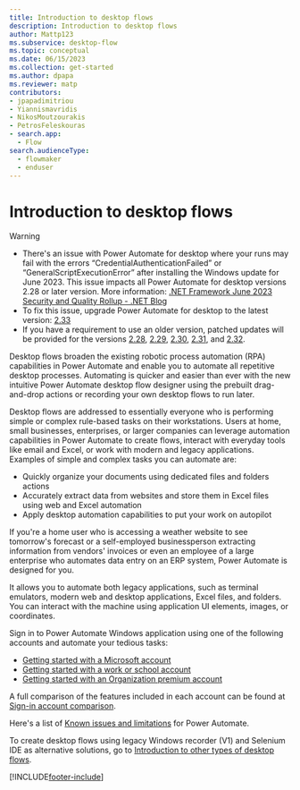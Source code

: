 ```yaml
---
title: Introduction to desktop flows
description: Introduction to desktop flows
author: Mattp123
ms.subservice: desktop-flow
ms.topic: conceptual
ms.date: 06/15/2023
ms.collection: get-started
ms.author: dpapa
ms.reviewer: matp
contributors:
- jpapadimitriou
- Yiannismavridis
- NikosMoutzourakis
- PetrosFeleskouras
- search.app: 
  - Flow
search.audienceType: 
  - flowmaker
  - enduser
---
```


# Introduction to desktop flows

> [!WARNING]
> - There's an issue with Power Automate for desktop where your runs may fail with the errors “CredentialAuthenticationFailed” or “GeneralScriptExecutionError” after installing the Windows update for June 2023. This issue impacts all Power Automate for desktop versions 2.28 or later version. More information: [.NET Framework June 2023 Security and Quality Rollup - .NET Blog ](https://devblogs.microsoft.com/dotnet/dotnet-framework-june-2023-security-and-quality-rollup/)
> - To fix this issue, upgrade Power Automate for desktop to the latest version: [2.33]( https://go.microsoft.com/fwlink/?linkid=2102613) 
> - If you have a requirement to use an older version, patched updates will be provided for the versions [2.28](https://go.microsoft.com/fwlink/?linkid=2239808), [2.29](https://go.microsoft.com/fwlink/?linkid=2239591), [2.30](https://go.microsoft.com/fwlink/?linkid=2239716), [2.31](https://go.microsoft.com/fwlink/?linkid=2239809), and [2.32](https://go.microsoft.com/fwlink/?linkid=2239592).

Desktop flows broaden the existing robotic process automation (RPA) capabilities in Power Automate and enable you to automate all repetitive desktop processes. Automating is quicker and easier than ever with the new intuitive Power Automate desktop flow designer using the prebuilt drag-and-drop actions or recording your own desktop flows to run later. 

Desktop flows are addressed to essentially everyone who is performing simple or complex rule-based tasks on their workstations. Users at home, small businesses, enterprises, or larger companies can leverage automation capabilities in Power Automate to create flows, interact with everyday tools like email and Excel, or work with modern and legacy applications. Examples of simple and complex tasks you can automate are:  

- Quickly organize your documents using dedicated files and folders actions 
- Accurately extract data from websites and store them in Excel files using web and Excel automation
- Apply desktop automation capabilities to put your work on autopilot  

If you're a home user who is accessing a weather website to see tomorrow's forecast or a self-employed businessperson extracting information from vendors' invoices or even an employee of a large enterprise who automates data entry on an ERP system, Power Automate is designed for you. 

It allows you to automate both legacy applications, such as terminal emulators, modern web and desktop applications, Excel files, and folders. You can interact with the machine using application UI elements, images, or coordinates.

Sign in to Power Automate Windows application using one of the following accounts and automate your tedious tasks: 

- [Getting started with a Microsoft account](getting-started-msa.md)
- [Getting started with a work or school account](getting-started-freeorg.md)
- [Getting started with an Organization premium account](getting-started-org.md)

A full comparison of the features included in each account can be found at [Sign-in account comparison](setup.md#sign-in-account-comparison).

Here's a list of [Known issues and limitations](setup.md#known-issues-and-limitations) for Power Automate.

To create desktop flows using legacy Windows recorder (V1) and Selenium IDE as alternative solutions, go to [Introduction to other types of desktop flows](overview.md).

[!INCLUDE[footer-include](../includes/footer-banner.md)]
